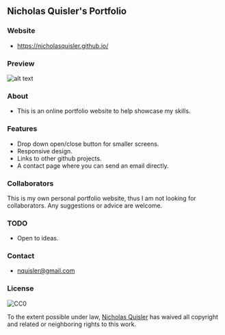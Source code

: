 ## Nicholas Quisler's Portfolio

### Website
- https://nicholasquisler.github.io/

### Preview
![alt text](https://media-exp1.licdn.com/dms/image/C562DAQGvOsshKhDlEA/profile-treasury-image-shrink_480_480/0/1652581351916?e=1665892800&v=beta&t=b2x_ERdpB3F_3AitEuLOKWGIHLhoK-U8WtURlyb54eY)

### About
- This is an online portfolio website to help showcase my skills.

### Features 
- Drop down open/close button for smaller screens.
- Responsive design.
- Links to other github projects.
- A contact page where you can send an email directly.

### Collaborators
This is my own personal portfolio website, thus I am not looking for collaborators. Any suggestions or advice are welcome.

### TODO
- Open to ideas.

### Contact
- nquisler@gmail.com

### License

![CC0](https://licensebuttons.net/p/zero/1.0/88x31.png)

To the extent possible under law, [Nicholas Quisler](https://nicholasquisler.github.io/) has waived all copyright and related or neighboring rights to this work.
